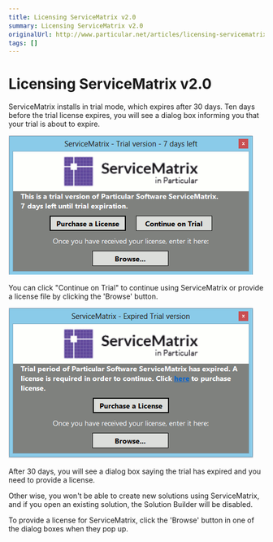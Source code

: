 ```yaml
---
title: Licensing ServiceMatrix v2.0
summary: Licensing ServiceMatrix v2.0
originalUrl: http://www.particular.net/articles/licensing-servicematrix-v2.0
tags: []
---
```


Licensing ServiceMatrix v2.0
======================================================================================================================

ServiceMatrix installs in trial mode, which expires after 30 days. Ten days before the trial license expires, you will see a dialog box informing you that your trial is about to expire.

![](001.png)

You can click "Continue on Trial" to continue using ServiceMatrix or provide a license file by clicking the 'Browse' button.

![](002.png)

After 30 days, you will see a dialog box saying the trial has expired and you need to provide a license. 

Other wise, you won't be able to create new solutions using ServiceMatrix, and if you open an existing solution, the Solution Builder will be disabled.

To provide a license for ServiceMatrix, click the 'Browse' button in one of the dialog boxes when they pop up.

